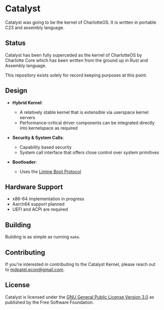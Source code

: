 # Catalyst
Catalyst was going to be the kernel of CharlotteOS. It is written in portable C23 and assembly language.

## Status

Catalyst has been fully superceded as the kernel of CharlotteOS by Charlotte Core which has been written from the ground up in Rust and Assembly language. 

This repository exists solely for record keeping purposes at this point.

## Design

- **Hybrid Kernel**:
  - A relatively stable kernel that is extensible via userspace kernel servers
  - Performance-critical driver components can be integrated directly into kernelspace as required

- **Security & System Calls**:
  - Capability based security
  - System call interface that offers close control over system primitives

- **Bootloader**:
  - Uses the [Limine Boot Protocol](https://github.com/limine-bootloader/limine)

## Hardware Support

- x86-64 implementation in progress
- Aarch64 support planned
- UEFI and ACPI are required

## Building

Building is as simple as running `make`.

## Contributing

If you're interested in contributing to the Catalyst Kernel, please reach out to [mdpatel.econ@gmail.com](mailto:mdpatel.econ@gmail.com).

## License

Catalyst is licensed under the [GNU General Public License Version 3.0](https://www.gnu.org/licenses/gpl-3.0.en.html) as published by the Free Software Foundation.
